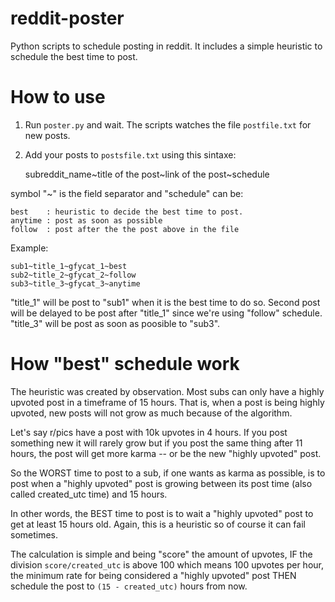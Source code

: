 # reddit-poster
Python scripts to schedule posting in reddit. It includes a simple heuristic to schedule the best time to post.

# How to use

1) Run `poster.py` and wait. The scripts watches the file `postfile.txt` for new posts.
2) Add your posts to `postsfile.txt` using this sintaxe:

    subreddit_name~title of the post~link of the post~schedule

symbol "\~" is the field separator and "schedule" can be:

    best    : heuristic to decide the best time to post.
    anytime : post as soon as possible
    follow  : post after the the post above in the file

Example:

    sub1~title_1~gfycat_1~best
    sub2~title_2~gfycat_2~follow
    sub3~title_3~gfycat_3~anytime

"title\_1" will be post to "sub1" when it is the best time to do so. Second
post will be delayed to be post after "title\_1" since we're using "follow"
schedule. "title\_3" will be post as soon as poosible to "sub3".

# How "best" schedule work

The heuristic was created by observation. Most subs can only have a highly
upvoted post in a timeframe of 15 hours. That is, when a post is being
highly upvoted, new posts will not grow as much because of the algorithm.

Let's say r/pics have a post with 10k upvotes in 4 hours. If you post something
new it will rarely grow but if you post the same thing after 11 hours, the
post will get more karma -- or be the new "highly upvoted" post.

So the WORST time to post to a sub, if one wants as karma as possible, is
to post when a "highly upvoted" post is growing between its post time (also called created\_utc time)
and 15 hours.

In other words, the BEST time to post is to wait a "highly upvoted" post to get at least 15
hours old. Again, this is a heuristic so of course it can fail sometimes.

The calculation is simple and being "score" the amount of upvotes, IF the division `score/created_utc`
is above 100 which means 100 upvotes per hour, the minimum rate for being considered a
"highly upvoted" post THEN schedule the post to `(15 - created_utc)` hours from now.
